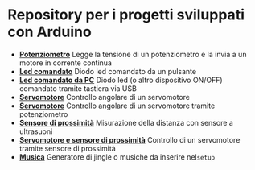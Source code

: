 # Repository per i progetti sviluppati con Arduino

* **[Potenziometro](potenziometro)** Legge la tensione di un potenziometro e la invia a un motore in corrente continua
* **[Led comandato](led-pulsante)** Diodo led comandato da un pulsante
* **[Led comandato da PC](led)** Diodo led (o altro dispositivo ON/OFF) comandato tramite tastiera via USB
* **[Servomotore](servo)** Controllo angolare di un servomotore
* **[Servomotore](servo-pot)** Controllo angolare di un servomotore tramite potenziometro
* **[Sensore di prossimità](parking)** Misurazione della distanza con sensore a ultrasuoni
* **[Servomotore e sensore di prossimità](telepass)** Controllo di un servomotore tramite sensore di prossimità
* **[Musica](songs)** Generatore di jingle o musiche da inserire nel`setup`
